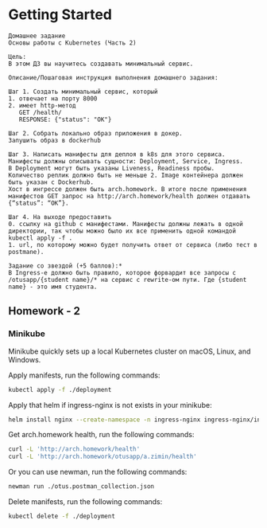 # Getting Started

````
Домашнее задание
Основы работы с Kubernetes (Часть 2)

Цель:
В этом ДЗ вы научитесь создавать минимальный сервис.

Описание/Пошаговая инструкция выполнения домашнего задания:

Шаг 1. Создать минимальный сервис, который
1. отвечает на порту 8000
2. имеет http-метод
   GET /health/
   RESPONSE: {"status": "OK"}

Шаг 2. Cобрать локально образ приложения в докер.
Запушить образ в dockerhub

Шаг 3. Написать манифесты для деплоя в k8s для этого сервиса.
Манифесты должны описывать сущности: Deployment, Service, Ingress.
В Deployment могут быть указаны Liveness, Readiness пробы.
Количество реплик должно быть не меньше 2. Image контейнера должен быть указан с Dockerhub.
Хост в ингрессе должен быть arch.homework. В итоге после применения манифестов GET запрос на http://arch.homework/health должен отдавать {“status”: “OK”}.

Шаг 4. На выходе предоставить
0. ссылку на github c манифестами. Манифесты должны лежать в одной директории, так чтобы можно было их все применить одной командой kubectl apply -f .
1. url, по которому можно будет получить ответ от сервиса (либо тест в postmanе).

Задание со звездой (+5 баллов):*
В Ingress-е должно быть правило, которое форвардит все запросы с /otusapp/{student name}/* на сервис с rewrite-ом пути. Где {student name} - это имя студента.
````

## Homework - 2

### Minikube

Minikube quickly sets up a local Kubernetes cluster on macOS, Linux, and Windows.

Apply manifests, run the following commands:

````bash
kubectl apply -f ./deployment
````

Apply that helm if ingress-nginx is not exists in your minikube:

````bash
helm install nginx --create-namespace -n ingress-nginx ingress-nginx/ingress-nginx -f ./nginx-http-gateway.yaml
````

Get arch.homework health, run the following commands:

````bash
curl -L 'http://arch.homework/health'
curl -L 'http://arch.homework/otusapp/a.zimin/health'
````

Or you can use newman, run the following commands:

````bash
newman run ./otus.postman_collection.json
````

Delete manifests, run the following commands:

````bash
kubectl delete -f ./deployment
````

